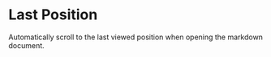 # Last Position

Automatically scroll to the last viewed position when opening the markdown document.
